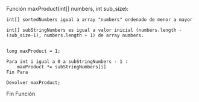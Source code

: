 <!-- 
Given an array/list [] of integers , Find the product of the k maximal numbers.
Notes
Array/list size is at least 3 .

Array/list's numbers Will be mixture of positives , negatives and zeros

Repetition of numbers in the array/list could occur.

Input >> Output Examples
maxProduct ({4, 3, 5}, 2) ==>  return (20)
Explanation:


LINK: https://www.codewars.com/kata/5a63948acadebff56f000018 -->

Función maxProduct(int[] numbers, int sub_size):
	
	int[] sortedNumbers igual a array "numbers" ordenado de menor a mayor

	int[] subStringNumbers es igual a valor inicial (numbers.length -(sub_size-1), numbers.length + 1) de array numbers.


	long maxProduct = 1;

	Para int i igual a 0 a subStringNumbers - 1 :
		maxProduct *= subStringNumbers[i]
	Fin Para
	
	Devolver maxProduct;
	
Fin Función






